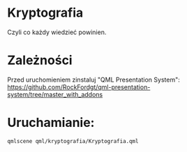 # Kryptografia
Czyli co każdy wiedzieć powinien.

# Zależności

Przed uruchomieniem zinstaluj "QML Presentation System":
https://github.com/RockFordgt/qml-presentation-system/tree/master_with_addons

# Uruchamianie:
 ```bash
 qmlscene qml/kryptografia/Kryptografia.qml
 ```

